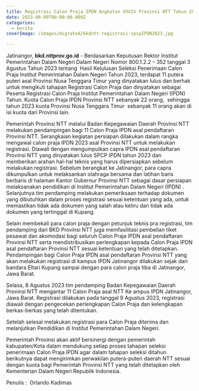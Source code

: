 ```yaml
---
title: Registrasi Calon Praja IPDN Angkatan XXXIV Provinsi NTT Tahun 2023
date: 2023-08-09T00:00:00.000Z
categories:
  - berita
coverImage: /images/migrated/bkdntt-registrasi-spcpIPDN2023.jpg

---
```


Jatinangor, **bkd.nttprov.go.id** - Berdasarkan Keputusan Rektor Institut Pemerintahan Dalam Negeri Dalam Negeri Nomor 800.1.2.2 – 352 tanggal 3 Agustus Tahun 2023 tentang  Hasil Kelulusan Seleksi Penerimaan Calon Praja Institut Pemerintahan Dalam Negeri Tahun 2023, terdapat 11 putera puteri asal Provinsi Nusa Tenggara Timur yang dinyatakan lulus dan berhak untuk mengikuti tahapan Registrasi Calon Praja dan dinyatakan sebagai Peserta Registrasi Calon Praja Institut Pemerintahan Dalam Negeri (IPDN) Tahun. Kuota Calon Praja IPDN Provinsi NTT sebanyak 22 orang,  sehingga tahun 2023 kuota Provinsi Nusa Tenggara Timur  sebanyak 11 orang akan di isi kuota dari Provinsi lain.

Pemerintah Provinsi NTT melalui Badan Kepegawaian Daerah Provinsi NTT melakukan pendampingan bagi 11 Calon Praja IPDN asal pendaftaran Provinsi NTT. Serangkaian kegiatan persiapan dilakukan dalam rangka mengawal calon praja IPDN 2023 asal Provinsi NTT untuk melakukan registrasi. Diawali dengan mengumpulkan capra IPDN asal pendaftaran Provinsi NTT yang dinyatakan lulus SPCP IPDN tahun 2023 dan memberikan arahan hal-hal teknis yang harus dipersiapkan sebelum melakukan registrasi. Sebelum berangkat ke Jatinangor, para capra dikumpulkan untuk melaksankan olahraga bersama dan latihan baris berbaris di halaman Kantor Gubernur Provinsi NTT sebagai dasar persiapan melaksanakan pendidikan di Institut Pemerintahan Dalam Negeri (IPDN) . Selanjutnya tim pendamping melakukan pemeriksaan terhadap dokumen yang dibutuhkan dalam proses registrasi sesuai ketentuan yang ada, untuk memastikan tidak ada dokumen yang salah atau keliru dan tidak ada dokumen yang tertinggal di Kupang.

Selain membekali para calon praja dengan petunjuk teknis pra registrasi, tim pendamping dari BKD Provinsi NTT juga memfasilitasi pembelian tiket pesawat dan akomodasi bagi seluruh Calon Praja IPDN asal pendaftaran Provinsi NTT serta mendistribusikan perlengkapan kepada Calon Praja IPDN asal pendaftaran Provinsi NTT sesuai ketentuan yang telah ditetapkan. Pendampingan bagi Calon Praja IPDN asal pendaftaran Provinsi NTT yang akan melakukan registrasi di kampus IPDN Jatinangor dilakukan sejak dari bandara Eltari Kupang sampai dengan para calon praja tiba di Jatinangor, Jawa Barat.

Selasa, 8 Agustus 2023 tim pendamping Badan Kepegawaian Daerah Provinsi NTT mengantar 11 Calon Praja asal NTT Ke ampus IPDN Jatinangor, Jawa Barat. Registrasi dilakukan pada tanggal 9 Agustus 2023, registrasi diawali dengan pengecekan perlengkapan Calon Praja dan kelengkapan berkas-berkas yang telah ditentukan.

Setelah selesai melakukan registrasi para Calon Praja diterima dan melanjutkan Pendidikan di Institut Pemerintahan Dalam Negeri.

Pemerintah Provinsi akan aktif bersinergi dengan pemerintah kabupaten/Kota dalam mendukung setiap proses tahapan seleksi penerimaan Calon Praja IPDN agar dalam tahapan seleksi ditahun berikutnya dapat mengirimkan perwakilan putera-puteri daerah NTT sesuai dengan kuota bagi Pemerintah Provinsi NTT yang telah ditetapkan oleh Kementerian Dalam Negeri Republik Indonesia.

Penulis :  Orlando Kadimas
